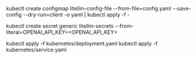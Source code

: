 

kubectl create configmap litellm-config-file --from-file=config.yaml --save-config --dry-run=client -o yaml | kubectl apply -f -

kubectl create secret generic litellm-secrets --from-literal=OPENAI_API_KEY=<OPENAI_API_KEY>

kubectl apply -f kubernetes/deployment.yaml
kubectl apply -f kubernetes/service.yaml